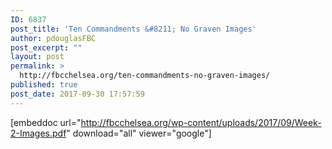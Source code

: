 ```yaml
---
ID: 6837
post_title: 'Ten Commandments &#8211; No Graven Images'
author: pdouglasFBC
post_excerpt: ""
layout: post
permalink: >
  http://fbcchelsea.org/ten-commandments-no-graven-images/
published: true
post_date: 2017-09-30 17:57:59
---
```

[embeddoc url="http://fbcchelsea.org/wp-content/uploads/2017/09/Week-2-Images.pdf" download="all" viewer="google"]